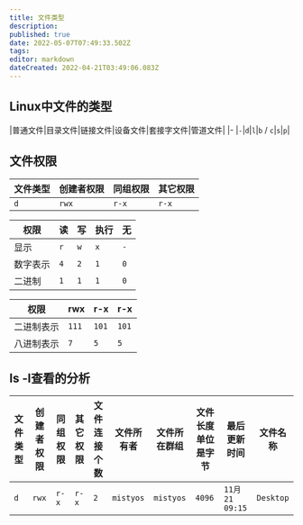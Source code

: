 ```yaml
---
title: 文件类型
description: 
published: true
date: 2022-05-07T07:49:33.502Z
tags: 
editor: markdown
dateCreated: 2022-04-21T03:49:06.083Z
---
```


## Linux中文件的类型

|普通文件|目录文件|链接文件|设备文件|套接字文件|管道文件|
|-
|`-`|`d`|`l`|`b` / `c`|`s`|`p`|

## 文件权限

| 文件类型 | 创建者权限 | 同组权限 | 其它权限 |
| -- | -- | -- | -- |
|`d` |`rwx` |`r-x` |`r-x` |

| 权限 | 读 | 写 | 执行 | 无 |
| -- | -- | -- | -- | -- |
| 显示 | `r` | `w` | `x` | `-` |
| 数字表示 | `4` | `2` | `1` | `0` |
| 二进制 | `1` | `1` | `1` | `0` |

|权限| rwx | r-x | r-x |
| -- | -- | -- | -- |
|二进制表示|`111` |`101` |`101` |
|八进制表示|`7` |`5` |`5` |

## ls -l查看的分析

| 文件类型 | 创建者权限 | 同组权限 | 其它权限 | 文件连接个数 | 文件所有者 | 文件所在群组 | 文件长度单位是字节 | 最后更新时间 | 文件名称 |
| -- | -- | -- | -- | -- | -- | -- | -- | -- | -- |
| `d`| `rwx` |`r-x` |`r-x` |`2` | `mistyos`|`mistyos` |`4096` |`11月 21 09:15` |`Desktop` |

